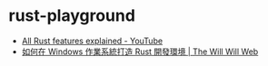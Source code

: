rust-playground
===============
- [All Rust features explained - YouTube](https://www.youtube.com/watch?v=784JWR4oxOI)
- [如何在 Windows 作業系統打造 Rust 開發環境 | The Will Will Web](https://blog.miniasp.com/post/2024/11/16/How-to-Build-a-Rust-Development-Environment-on-Windows)
